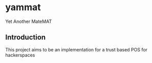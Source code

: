 # yammat

Yet Another MateMAT

## Introduction

This project aims to be an implementation for a trust based POS for hackerspaces
